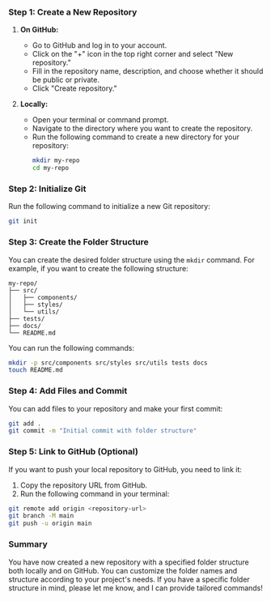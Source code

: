 ### Step 1: Create a New Repository

1. **On GitHub:**
   - Go to GitHub and log in to your account.
   - Click on the "+" icon in the top right corner and select "New repository."
   - Fill in the repository name, description, and choose whether it should be public or private.
   - Click "Create repository."

2. **Locally:**
   - Open your terminal or command prompt.
   - Navigate to the directory where you want to create the repository.
   - Run the following command to create a new directory for your repository:
     ```bash
     mkdir my-repo
     cd my-repo
     ```

### Step 2: Initialize Git

Run the following command to initialize a new Git repository:
```bash
git init
```

### Step 3: Create the Folder Structure

You can create the desired folder structure using the `mkdir` command. For example, if you want to create the following structure:

```
my-repo/
├── src/
│   ├── components/
│   ├── styles/
│   └── utils/
├── tests/
├── docs/
└── README.md
```

You can run the following commands:

```bash
mkdir -p src/components src/styles src/utils tests docs
touch README.md
```

### Step 4: Add Files and Commit

You can add files to your repository and make your first commit:

```bash
git add .
git commit -m "Initial commit with folder structure"
```

### Step 5: Link to GitHub (Optional)

If you want to push your local repository to GitHub, you need to link it:

1. Copy the repository URL from GitHub.
2. Run the following command in your terminal:

```bash
git remote add origin <repository-url>
git branch -M main
git push -u origin main
```

### Summary

You have now created a new repository with a specified folder structure both locally and on GitHub. You can customize the folder names and structure according to your project's needs. If you have a specific folder structure in mind, please let me know, and I can provide tailored commands!